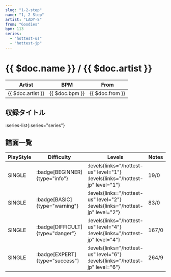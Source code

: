 ```yaml
---
slug: "1-2-step"
name: "1, 2 Step"
artist: "LADY-S"
from: "Goodies"
bpm: 113
series:
  - "hottest-us"
  - "hottest-jp"
---
```


# {{ $doc.name }} / {{ $doc.artist }}

|Artist|BPM|From|
|------|---|----|
|{{ $doc.artist }}|{{ $doc.bpm }}|{{ $doc.from }}|

## 収録タイトル

:series-list{:series="series"}

## 譜面一覧

|PlayStyle|Difficulty|Levels|Notes|Movie|
|---------|----------|------|-----|-----|
|SINGLE| :badge[BEGINNER]{type="info"}| :levels{links="/hottest-us" level="1"} :levels{links="/hottest-jp" level="1"}|19/0||
|SINGLE| :badge[BASIC]{type="warning"}| :levels{links="/hottest-us" level="2"} :levels{links="/hottest-jp" level="2"}|83/0||
|SINGLE| :badge[DIFFICULT]{type="danger"}| :levels{links="/hottest-us" level="4"} :levels{links="/hottest-jp" level="4"}|167/0||
|SINGLE| :badge[EXPERT]{type="success"}| :levels{links="/hottest-us" level="6"} :levels{links="/hottest-jp" level="6"}|264/9||
